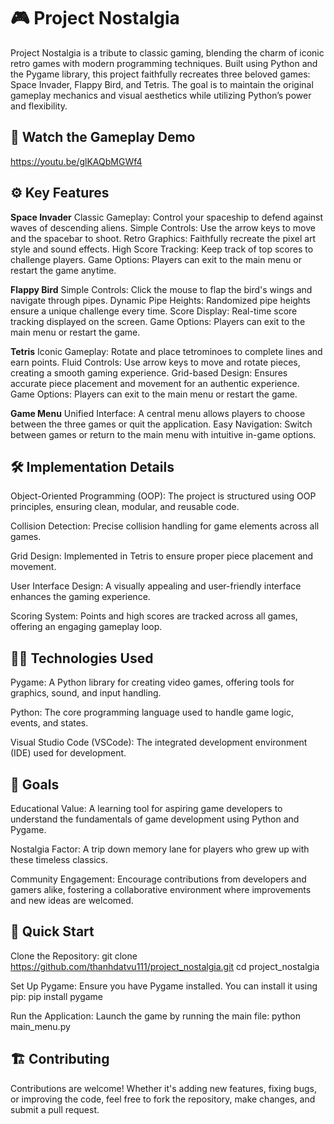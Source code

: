 # 🎮 Project Nostalgia
Project Nostalgia is a tribute to classic gaming, blending the charm of iconic retro games with modern programming techniques. Built using Python and the Pygame library, this project faithfully recreates three beloved games: Space Invader, Flappy Bird, and Tetris. The goal is to maintain the original gameplay mechanics and visual aesthetics while utilizing Python’s power and flexibility.

## 🎥 Watch the Gameplay Demo
https://youtu.be/glKAQbMGWf4

## ⚙️ Key Features
**Space Invader**
Classic Gameplay: Control your spaceship to defend against waves of descending aliens.
Simple Controls: Use the arrow keys to move and the spacebar to shoot.
Retro Graphics: Faithfully recreate the pixel art style and sound effects.
High Score Tracking: Keep track of top scores to challenge players.
Game Options: Players can exit to the main menu or restart the game anytime.

**Flappy Bird**
Simple Controls: Click the mouse to flap the bird's wings and navigate through pipes.
Dynamic Pipe Heights: Randomized pipe heights ensure a unique challenge every time.
Score Display: Real-time score tracking displayed on the screen.
Game Options: Players can exit to the main menu or restart the game.

**Tetris**
Iconic Gameplay: Rotate and place tetrominoes to complete lines and earn points.
Fluid Controls: Use arrow keys to move and rotate pieces, creating a smooth gaming experience.
Grid-based Design: Ensures accurate piece placement and movement for an authentic experience.
Game Options: Players can exit to the main menu or restart the game.

**Game Menu**
Unified Interface: A central menu allows players to choose between the three games or quit the application.
Easy Navigation: Switch between games or return to the main menu with intuitive in-game options.

## 🛠️ Implementation Details
Object-Oriented Programming (OOP): The project is structured using OOP principles, ensuring clean, modular, and reusable code.

Collision Detection: Precise collision handling for game elements across all games.

Grid Design: Implemented in Tetris to ensure proper piece placement and movement.

User Interface Design: A visually appealing and user-friendly interface enhances the gaming experience.

Scoring System: Points and high scores are tracked across all games, offering an engaging gameplay loop.

## 🧑‍💻 Technologies Used
Pygame: A Python library for creating video games, offering tools for graphics, sound, and input handling.

Python: The core programming language used to handle game logic, events, and states.

Visual Studio Code (VSCode): The integrated development environment (IDE) used for development.

## 🎯 Goals
Educational Value: A learning tool for aspiring game developers to understand the fundamentals of game development using Python and Pygame.

Nostalgia Factor: A trip down memory lane for players who grew up with these timeless classics.

Community Engagement: Encourage contributions from developers and gamers alike, fostering a collaborative environment where improvements and new ideas are welcomed.

## 🚀 Quick Start
Clone the Repository:
git clone https://github.com/thanhdatvu111/project_nostalgia.git
cd project_nostalgia

Set Up Pygame: Ensure you have Pygame installed. You can install it using pip:
pip install pygame

Run the Application: Launch the game by running the main file:
python main_menu.py

## 🏗️ Contributing
Contributions are welcome! Whether it's adding new features, fixing bugs, or improving the code, feel free to fork the repository, make changes, and submit a pull request.